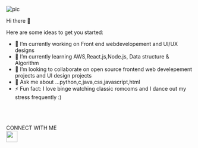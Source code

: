 ![pic](https://user-images.githubusercontent.com/73659975/127394083-48892987-4e41-40b6-84eb-8c60ca76aed4.png)

Hi there 👋


Here are some ideas to get you started:

- 🔭 I’m currently working on Front end webdevelopement and UI/UX designs
- 🌱 I’m currently learning AWS,React.js,Node.js, Data structure & Algorithm
- 👯 I’m looking to collaborate on open source frontend web develepement projects and UI design projects
- 💬 Ask me about ...python,c,java,css,javascript,html
- ⚡ Fun fact: I love binge watching classic romcoms and I dance out my stress frequently :)

<br>
<br>
<br>
 <html>
  <body>
    CONNECT WITH ME 
    <br>


<a href="https://linktr.ee/Anjushree">
  <img src="https://th.bing.com/th/id/OIP.I97GZ-aGlDXGrhDcbM9yHAHaHa?w=215&h=215&c=7&o=5&pid=1.7" height="30px" width="30px">
</a>
